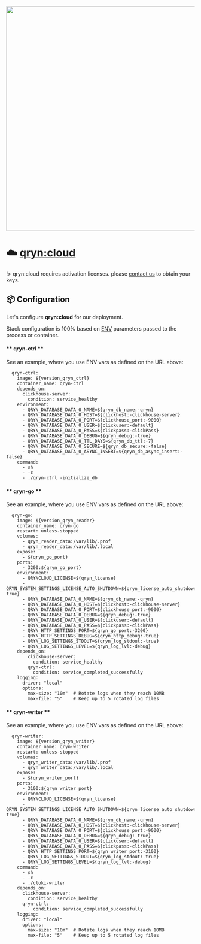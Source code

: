 <!-- ![image](https://user-images.githubusercontent.com/1423657/197589119-bb790fba-dd50-412c-92c1-033675fa980a.png ':size=200') -->
<a href="https://app.gigapipe.com/signup?ref=qxip" target="_blank">
  <!-- <img src="https://user-images.githubusercontent.com/1423657/200078144-5d0b0960-2ad8-4b0c-9cdd-b7f8f9f516ae.png" width=500 /> -->
  <img src="https://user-images.githubusercontent.com/1423657/200078554-f8352174-9a6b-4f4a-90fc-1c6521d46c5b.png" width=600 />  
</a>

# ☁️  [qryn:cloud](/cloud)

!> qryn:cloud requires activation licenses. please [contact us](mailto:info@qxip.net) to obtain your keys.

## 📦 Configuration

Let's configure **qryn:cloud** for our deployment. 

Stack configuration is 100% based on [ENV](env.md) parameters passed to the process or container.

<!-- tabs:start -->

#### ** qryn-ctrl **
<a id=ctrl name=ctrl></a>

See an example, where you use ENV vars as defined on the URL above:
```
  qryn-ctrl:
    image: ${version_qryn_ctrl}
    container_name: qryn-ctrl
    depends_on:
      clickhouse-server:
        condition: service_healthy
    environment:
      - QRYN_DATABASE_DATA_0_NAME=${qryn_db_name:-qryn}
      - QRYN_DATABASE_DATA_0_HOST=${clickhost:-clickhouse-server}
      - QRYN_DATABASE_DATA_0_PORT=${clickhouse_port:-9000}
      - QRYN_DATABASE_DATA_0_USER=${clickuser:-default}
      - QRYN_DATABASE_DATA_0_PASS=${clickpass:-clickPass}
      - QRYN_DATABASE_DATA_0_DEBUG=${qryn_debug:-true}
      - QRYN_DATABASE_DATA_0_TTL_DAYS=${qryn_db_ttl:-7}
      - QRYN_DATABASE_DATA_0_SECURE=${qryn_db_secure:-false}
      - QRYN_DATABASE_DATA_0_ASYNC_INSERT=${qryn_db_async_insert:-false}
    command:
      - sh
      - -c
      - ./qryn-ctrl -initialize_db
```

#### ** qryn-go **
<a id=api name=api></a>

See an example, where you use ENV vars as defined on the URL above:
```
  qryn-go:
    image: ${version_qryn_reader}
    container_name: qryn-go
    restart: unless-stopped
    volumes:
      - qryn_reader_data:/var/lib/.prof
      - qryn_reader_data:/var/lib/.local
    expose:
      - ${qryn_go_port}
    ports:
      - 3200:${qryn_go_port}
    environment:
      - QRYNCLOUD_LICENSE=${qryn_license}
      - QRYN_SYSTEM_SETTINGS_LICENSE_AUTO_SHUTDOWN=${qryn_license_auto_shutdown:-true}
      - QRYN_DATABASE_DATA_0_NAME=${qryn_db_name:-qryn}
      - QRYN_DATABASE_DATA_0_HOST=${clickhost:-clickhouse-server}
      - QRYN_DATABASE_DATA_0_PORT=${clickhouse_port:-9000}
      - QRYN_DATABASE_DATA_0_DEBUG=${qryn_debug:-true}
      - QRYN_DATABASE_DATA_0_USER=${clickuser:-default}
      - QRYN_DATABASE_DATA_0_PASS=${clickpass:-clickPass}
      - QRYN_HTTP_SETTINGS_PORT=${qryn_go_port:-3200}
      - QRYN_HTTP_SETTINGS_DEBUG=${qryn_http_debug:-true}
      - QRYN_LOG_SETTINGS_STDOUT=${qryn_log_stdout:-true}
      - QRYN_LOG_SETTINGS_LEVEL=${qryn_log_lvl:-debug}
    depends_on:
        clickhouse-server:
          condition: service_healthy
        qryn-ctrl:
          condition: service_completed_successfully
    logging:
      driver: "local"
      options:
        max-size: "10m"  # Rotate logs when they reach 10MB
        max-file: "5"    # Keep up to 5 rotated log files
```

#### ** qryn-writer **
<a id=writer name=writer></a>

See an example, where you use ENV vars as defined on the URL above:
```
  qryn-writer:
    image: ${version_qryn_writer}
    container_name: qryn-writer
    restart: unless-stopped
    volumes:
      - qryn_writer_data:/var/lib/.prof
      - qryn_writer_data:/var/lib/.local
    expose:
      - ${qryn_writer_port}
    ports:
      - 3100:${qryn_writer_port}
    environment:
      - QRYNCLOUD_LICENSE=${qryn_license}
      - QRYN_SYSTEM_SETTINGS_LICENSE_AUTO_SHUTDOWN=${qryn_license_auto_shutdown:-true}
      - QRYN_DATABASE_DATA_0_NAME=${qryn_db_name:-qryn}
      - QRYN_DATABASE_DATA_0_HOST=${clickhost:-clickhouse-server}
      - QRYN_DATABASE_DATA_0_PORT=${clickhouse_port:-9000}
      - QRYN_DATABASE_DATA_0_DEBUG=${qryn_debug:-true}
      - QRYN_DATABASE_DATA_0_USER=${clickuser:-default}
      - QRYN_DATABASE_DATA_0_PASS=${clickpass:-clickPass}
      - QRYN_HTTP_SETTINGS_PORT=${qryn_writer_port:-3100}
      - QRYN_LOG_SETTINGS_STDOUT=${qryn_log_stdout:-true}
      - QRYN_LOG_SETTINGS_LEVEL=${qryn_log_lvl:-debug}
    command:
      - sh
      - -c
      - ./cloki-writer
    depends_on:
      clickhouse-server:
        condition: service_healthy
      qryn-ctrl:
          condition: service_completed_successfully
    logging:
      driver: "local"
      options:
        max-size: "10m"  # Rotate logs when they reach 10MB
        max-file: "5"    # Keep up to 5 rotated log files
```

<!-- tabs:end -->
